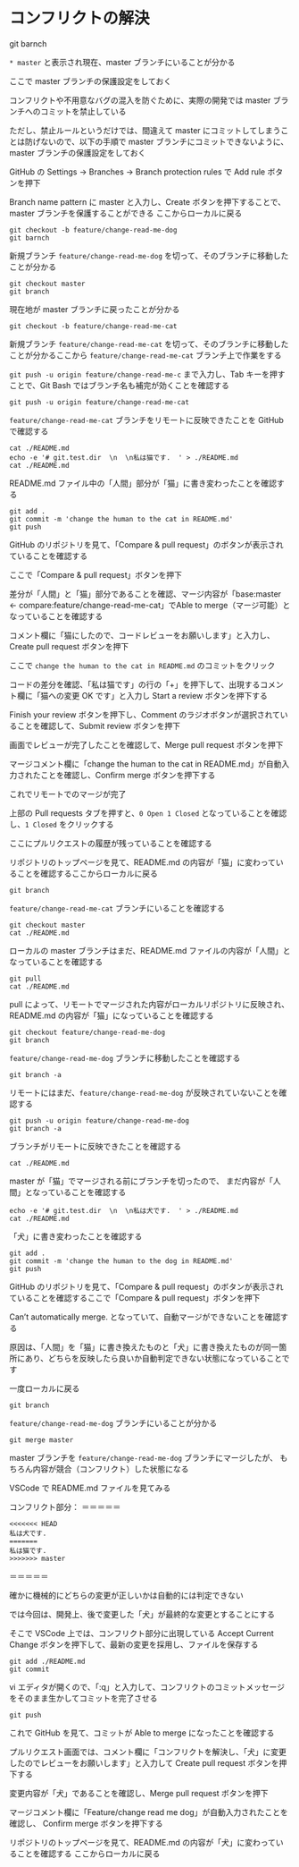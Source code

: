 # コンフリクトの解決

git barnch

`* master` と表示され現在、master ブランチにいることが分かる

ここで master ブランチの保護設定をしておく

コンフリクトや不用意なバグの混入を防ぐために、実際の開発では master ブランチへのコミットを禁止している

ただし、禁止ルールというだけでは、間違えて master にコミットしてしまうことは防げないので、以下の手順で master ブランチにコミットできないように、master ブランチの保護設定をしておく

GitHub の Settings -> Branches -> Branch protection rules で Add rule ボタンを押下

Branch name pattern に master と入力し、Create ボタンを押下することで、master ブランチを保護することができる
ここからローカルに戻る

```console
git checkout -b feature/change-read-me-dog 
git barnch
```

新規ブランチ `feature/change-read-me-dog` を切って、そのブランチに移動したことが分かる

```console
git checkout master
git branch
```

現在地が master ブランチに戻ったことが分かる

```console
git checkout -b feature/change-read-me-cat
```

新規ブランチ `feature/change-read-me-cat` を切って、そのブランチに移動したことが分かるここから `feature/change-read-me-cat` ブランチ上で作業をする 

`git push -u origin feature/change-read-me-c` まで入力し、Tab キーを押すことで、Git Bash ではブランチ名も補完が効くことを確認する

```console
git push -u origin feature/change-read-me-cat 
```

`feature/change-read-me-cat` ブランチをリモートに反映できたことを GitHub で確認する

```console
cat ./README.md
echo -e '# git.test.dir  \n  \n私は猫です.  ' > ./README.md
cat ./README.md
```

README.md ファイル中の「人間」部分が「猫」に書き変わったことを確認する

```console
git add .
git commit -m 'change the human to the cat in README.md'
git push
```

GitHub のリポジトリを見て、「Compare & pull request」のボタンが表示されていることを確認する

ここで「Compare & pull request」ボタンを押下

差分が「人間」と「猫」部分であることを確認、マージ内容が「base:master <- compare:feature/change-read-me-cat」でAble to merge（マージ可能）となっていることを確認する

コメント欄に「猫にしたので、コードレビューをお願いします」と入力し、Create pull request ボタンを押下

ここで `change the human to the cat in README.md` のコミットをクリック

コードの差分を確認、「私は猫です」の行の「+」を押下して、出現するコメント欄に「猫への変更 OK です」と入力し Start a review ボタンを押下する

Finish your review ボタンを押下し、Comment のラジオボタンが選択されていることを確認して、Submit review ボタンを押下

画面でレビューが完了したことを確認して、Merge pull request ボタンを押下

マージコメント欄に「change the human to the cat in README.md」が自動入力されたことを確認し、Confirm merge ボタンを押下する

これでリモートでのマージが完了

上部の Pull requests タブを押すと、`0 Open 1 Closed` となっていることを確認し、`1 Closed` をクリックする

ここにプルリクエストの履歴が残っていることを確認する

リポジトリのトップページを見て、README.md の内容が「猫」に変わっていることを確認するここからローカルに戻る

```console
git branch
```

`feature/change-read-me-cat` ブランチにいることを確認する

```console
git checkout master 
cat ./README.md
```

ローカルの master ブランチはまだ、README.md ファイルの内容が「人間」となっていることを確認する

```console
git pull
cat ./README.md
```

pull によって、リモートでマージされた内容がローカルリポジトリに反映され、README.md の内容が「猫」になっていることを確認する

```console
git checkout feature/change-read-me-dog
git branch
```

`feature/change-read-me-dog` ブランチに移動したことを確認する

```console
git branch -a
```

リモートにはまだ、`feature/change-read-me-dog` が反映されていないことを確認する

```console
git push -u origin feature/change-read-me-dog  
git branch -a
```

ブランチがリモートに反映できたことを確認する

```console
cat ./README.md
```

master が「猫」でマージされる前にブランチを切ったので、
まだ内容が「人間」となっていることを確認する

```console
echo -e '# git.test.dir  \n  \n私は犬です.  ' > ./README.md
cat ./README.md
```

「犬」に書き変わったことを確認する

```console
git add .
git commit -m 'change the human to the dog in README.md'
git push
```

GitHub のリポジトリを見て、「Compare & pull request」のボタンが表示されていることを確認するここで「Compare & pull request」ボタンを押下

Can’t automatically merge. となっていて、自動マージができないことを確認する

原因は、「人間」を「猫」に書き換えたものと「犬」に書き換えたものが同一箇所にあり、どちらを反映したら良いか自動判定できない状態になっていることです

一度ローカルに戻る

```console
git branch
```

`feature/change-read-me-dog` ブランチにいることが分かる

```console
git merge master 
```

master ブランチを `feature/change-read-me-dog` ブランチにマージしたが、
もちろん内容が競合（コンフリクト）した状態になる

VSCode で README.md ファイルを見てみる

コンフリクト部分：
＝＝＝＝＝
```console
<<<<<<< HEAD
私は犬です.  
=======
私は猫です.  
>>>>>>> master
```
＝＝＝＝＝

確かに機械的にどちらの変更が正しいかは自動的には判定できない

では今回は、開発上、後で変更した「犬」が最終的な変更とすることにする

そこで VSCode 上では、コンフリクト部分に出現している Accept Current Change ボタンを押下して、最新の変更を採用し、ファイルを保存する

```console
git add ./README.md
git commit
```

vi エディタが開くので、「:q」と入力して、コンフリクトのコミットメッセージをそのまま生かしてコミットを完了させる

```console
git push
```

これで GitHub を見て、コミットが Able to merge になったことを確認する

プルリクエスト画面では、コメント欄に「コンフリクトを解決し、「犬」に変更したのでレビューをお願いします」と入力して Create pull request ボタンを押下する

変更内容が「犬」であることを確認し、Merge pull request ボタンを押下

マージコメント欄に「Feature/change read me dog」が自動入力されたことを確認し、
Confirm merge ボタンを押下する

リポジトリのトップページを見て、README.md の内容が「犬」に変わっていることを確認する
ここからローカルに戻る
